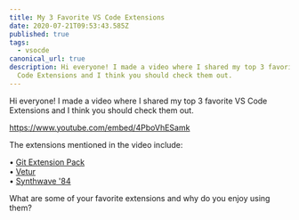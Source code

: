 ```yaml
---
title: My 3 Favorite VS Code Extensions
date: 2020-07-21T09:53:43.585Z
published: true
tags:
  - vsocde
canonical_url: true
description: Hi everyone! I made a video where I shared my top 3 favorite VS
  Code Extensions and I think you should check them out.
---
```

Hi everyone! I made a video where I shared my top 3 favorite VS Code Extensions and I think you should check them out.

https://www.youtube.com/embed/4PboVhESamk

The extensions mentioned in the video include:

•  [Git Extension Pack](https://marketplace.visualstudio.com/items?itemName=donjayamanne.git-extension-pack)  
•  [Vetur](https://marketplace.visualstudio.com/items?itemName=octref.vetur)  
•  [Synthwave '84](https://marketplace.visualstudio.com/items?itemName=RobbOwen.synthwave-vscode)

What are some of your favorite extensions and why do you enjoy using them?